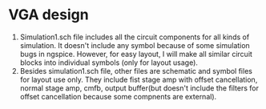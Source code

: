 # VGA design
1. Simulation1.sch file includes all the circuit components for all kinds of simulation. It doesn't include any symbol because of some simulation bugs in ngspice. However, for easy layout, I will make all similar circuit blocks into individual symbols (only for layout usage). 
2. Besides simulation1.sch file, other files are schematic and symbol files for layout use only. They include fist stage amp with offset cancellation, normal stage amp, cmfb, output buffer(but doesn't include the filters for offset cancellation because some compnents are external). 
